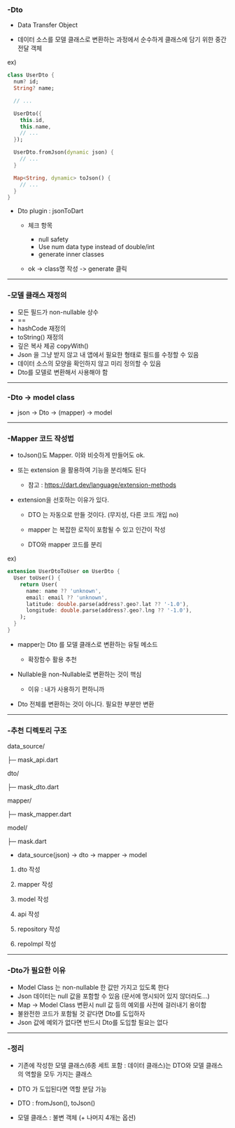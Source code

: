 ### -Dto

- Data Transfer Object

- 데이터 소스를 모델 클래스로 변환하는 과정에서 순수하게 클래스에 담기 위한 중간 전달 객체

ex)

```dart
class UserDto {
  num? id;
  String? name;

  // ...

  UserDto({
    this.id,
    this.name,
    // ...
  });

  UserDto.fromJson(dynamic json) {
    // ...
  }

  Map<String, dynamic> toJson() {
    // ...
  }
}
```

- Dto plugin : jsonToDart

    - 체크 항목
        - null safety
        - Use num data type instead of double/int
        - generate inner classes

    - ok -> class명 작성 -> generate 클릭

***

### -모델 클래스 재정의

- 모든 필드가 non-nullable 상수
- ==
- hashCode 재정의
- toString() 재정의
- 깊은 복사 제공 copyWith()
- Json 을 그냥 받지 않고 내 앱에서 필요한 형태로 필드를 수정할 수 있음
- 데이터 소스의 모양을 확인하지 않고 미리 정의할 수 있음
- Dto를 모델로 변환해서 사용해야 함

***

### -Dto -> model class

- json -> Dto -> (mapper) -> model

***

### -Mapper 코드 작성법

- toJson()도 Mapper. 이와 비슷하게 만들어도 ok.

- 또는 extension 을 활용하여 기능을 분리해도 된다

    - 참고 : https://dart.dev/language/extension-methods

- extension을 선호하는 이유가 있다.

    - DTO 는 자동으로 만들 것이다. (무지성, 다른 코드 개입 no)

    - mapper 는 복잡한 로직이 포함될 수 있고 인간이 작성

    - DTO와 mapper 코드를 분리

ex)

```dart
extension UserDtoToUser on UserDto {
  User toUser() {
    return User(
      name: name ?? 'unknown',
      email: email ?? 'unknown',
      latitude: double.parse(address?.geo?.lat ?? '-1.0'),
      longitude: double.parse(address?.geo?.lng ?? '-1.0'),
    );
  }
}
```

- mapper는 Dto 를 모델 클래스로 변환하는 유틸 메소드
    - 확장함수 활용 추천

- Nullable을 non-Nullable로 변환하는 것이 핵심
    - 이유 : 내가 사용하기 편하니까

- Dto 전체를 변환하는 것이 아니다. 필요한 부분만 변환

***

### -추천 디렉토리 구조

data_source/

├─ mask_api.dart

dto/

├─ mask_dto.dart

mapper/

├─ mask_mapper.dart

model/

├─ mask.dart

- data_source(json) -> dto -> mapper -> model

1. dto 작성

2. mapper 작성

3. model 작성

4. api 작성

5. repository 작성

6. repoImpl 작성

***

### -Dto가 필요한 이유

- Model Class 는 non-nullable 한 값만 가지고 있도록 한다
- Json 데이터는 null 값을 포함할 수 있음 (문서에 명시되어 있지 않더라도…)
- Map -> Model Class 변환시 null 값 등의 예외를 사전에 걸러내기 용이함
- 불완전한 코드가 포함될 것 같다면 Dto를 도입하자
- Json 값에 예외가 없다면 반드시 Dto를 도입할 필요는 없다

***

### -정리

- 기존에 작성한 모델 클래스(6종 세트 포함 : 데이터 클래스)는 DTO와 모델 클래스의 역할을 모두 가지는 클래스

- DTO 가 도입된다면 역할 분담 가능

- DTO : fromJson(), toJson()

- 모델 클래스 : 불변 객체 (+ 나머지 4개는 옵션)
